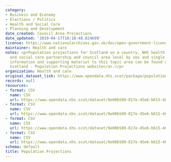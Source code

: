 ```yaml
---
category:
- Business and Economy
- Elections / Politics
- Health and Social Care
- Planning and Development
date_created: Council Area Projections
date_updated: '2019-04-17T10:18:48.824699'
license: https://www.nationalarchives.gov.uk/doc/open-government-licence/version/3/
maintainer: Health and care
notes: <p>Population projections for Scotland on a country, NHS health board, health
  and social care partnership and council area level by sex and single year of age.\r\n\r\nMore
  information and supporting material to this topic area can be found on the <a href="https://www.isdscotland.org/Products-and-Services/GPD-Support/Population/Projections/">ISD
  Scotland - Population Projections website</a>.</p>
organization: Health and care
original_dataset_link: https://www.opendata.nhs.scot/package/population-projections
records: null
resources:
- format: CSV
  name: CSV
  url: https://www.opendata.nhs.scot/dataset/9e00b589-817e-45e6-b615-46c935bbace0/resource/63d8e0b9-32e2-4847-9353-177f8d931c10/download/ca_pop_proj_03072020.csv
- format: CSV
  name: CSV
  url: https://www.opendata.nhs.scot/dataset/9e00b589-817e-45e6-b615-46c935bbace0/resource/93137613-2f5c-4d8f-b756-0432abb6fbc0/download/hscp_pop_proj_03072020.csv
- format: CSV
  name: CSV
  url: https://www.opendata.nhs.scot/dataset/9e00b589-817e-45e6-b615-46c935bbace0/resource/0876fc67-05e6-4e87-bc30-c4b0756fff04/download/hb_pop_proj_03072020.csv
- format: CSV
  name: CSV
  url: https://www.opendata.nhs.scot/dataset/9e00b589-817e-45e6-b615-46c935bbace0/resource/7a9e74c9-8746-488b-8fba-0fad7c7866ea/download/scotland_pop_proj_15072022.csv
schema: default
title: Population Projections
---
```

